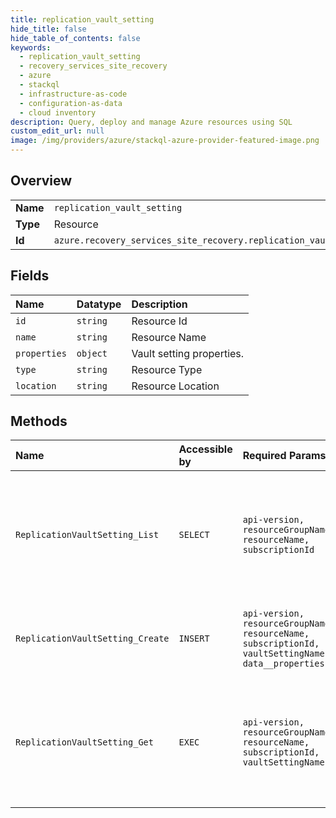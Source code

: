 ```yaml
---
title: replication_vault_setting
hide_title: false
hide_table_of_contents: false
keywords:
  - replication_vault_setting
  - recovery_services_site_recovery
  - azure    
  - stackql
  - infrastructure-as-code
  - configuration-as-data
  - cloud inventory
description: Query, deploy and manage Azure resources using SQL
custom_edit_url: null
image: /img/providers/azure/stackql-azure-provider-featured-image.png
---
```

  
    

## Overview
<table><tbody>
<tr><td><b>Name</b></td><td><code>replication_vault_setting</code></td></tr>
<tr><td><b>Type</b></td><td>Resource</td></tr>
<tr><td><b>Id</b></td><td><code>azure.recovery_services_site_recovery.replication_vault_setting</code></td></tr>
</tbody></table>

## Fields
| Name | Datatype | Description |
|:-----|:---------|:------------|
| `id` | `string` | Resource Id |
| `name` | `string` | Resource Name |
| `properties` | `object` | Vault setting properties. |
| `type` | `string` | Resource Type |
| `location` | `string` | Resource Location |
## Methods
| Name | Accessible by | Required Params | Description |
|:-----|:--------------|:----------------|:------------|
| `ReplicationVaultSetting_List` | `SELECT` | `api-version, resourceGroupName, resourceName, subscriptionId` | Gets the list of vault setting. This includes the Migration Hub connection settings. |
| `ReplicationVaultSetting_Create` | `INSERT` | `api-version, resourceGroupName, resourceName, subscriptionId, vaultSettingName, data__properties` | The operation to configure vault setting. |
| `ReplicationVaultSetting_Get` | `EXEC` | `api-version, resourceGroupName, resourceName, subscriptionId, vaultSettingName` | Gets the vault setting. This includes the Migration Hub connection settings. |
